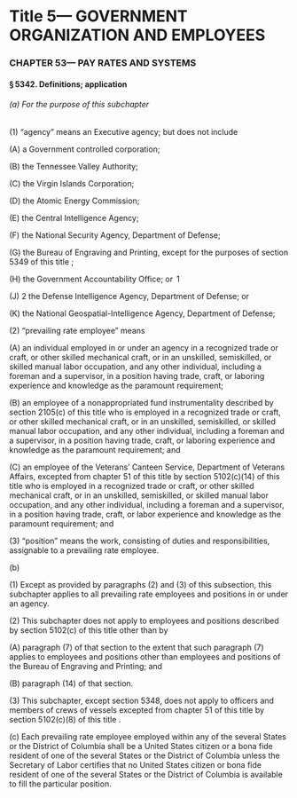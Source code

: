 
# Title 5— GOVERNMENT ORGANIZATION AND EMPLOYEES
### CHAPTER 53— PAY RATES AND SYSTEMS
#### § 5342. Definitions; application
###### (a) For the purpose of this subchapter

(1) “agency” means an Executive agency; but does not include

(A) a Government controlled corporation;

(B) the Tennessee Valley Authority;

(C) the Virgin Islands Corporation;

(D) the Atomic Energy Commission;

(E) the Central Intelligence Agency;

(F) the National Security Agency, Department of Defense;

(G) the Bureau of Engraving and Printing, except for the purposes of section 5349 of this title ;

(H) the Government Accountability Office; or  1

(J) 2 the Defense Intelligence Agency, Department of Defense; or

(K) the National Geospatial-Intelligence Agency, Department of Defense;

(2) “prevailing rate employee” means

(A) an individual employed in or under an agency in a recognized trade or craft, or other skilled mechanical craft, or in an unskilled, semiskilled, or skilled manual labor occupation, and any other individual, including a foreman and a supervisor, in a position having trade, craft, or laboring experience and knowledge as the paramount requirement;

(B) an employee of a nonappropriated fund instrumentality described by section 2105(c) of this title who is employed in a recognized trade or craft, or other skilled mechanical craft, or in an unskilled, semiskilled, or skilled manual labor occupation, and any other individual, including a foreman and a supervisor, in a position having trade, craft, or laboring experience and knowledge as the paramount requirement; and

(C) an employee of the Veterans’ Canteen Service, Department of Veterans Affairs, excepted from chapter 51 of this title by section 5102(c)(14) of this title who is employed in a recognized trade or craft, or other skilled mechanical craft, or in an unskilled, semiskilled, or skilled manual labor occupation, and any other individual, including a foreman and a supervisor, in a position having trade, craft, or labor experience and knowledge as the paramount requirement; and

(3) “position” means the work, consisting of duties and responsibilities, assignable to a prevailing rate employee.

(b)

(1) Except as provided by paragraphs (2) and (3) of this subsection, this subchapter applies to all prevailing rate employees and positions in or under an agency.

(2) This subchapter does not apply to employees and positions described by section 5102(c) of this title other than by

(A) paragraph (7) of that section to the extent that such paragraph (7) applies to employees and positions other than employees and positions of the Bureau of Engraving and Printing; and

(B) paragraph (14) of that section.

(3) This subchapter, except section 5348, does not apply to officers and members of crews of vessels excepted from chapter 51 of this title by section 5102(c)(8) of this title .

(c) Each prevailing rate employee employed within any of the several States or the District of Columbia shall be a United States citizen or a bona fide resident of one of the several States or the District of Columbia unless the Secretary of Labor certifies that no United States citizen or bona fide resident of one of the several States or the District of Columbia is available to fill the particular position.
